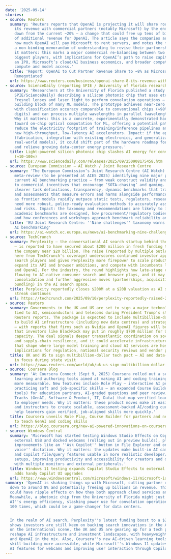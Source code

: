 ```yaml
---
date: '2025-09-14'
stories:
- source: Reuters
  summary: 'Reuters reports that OpenAI is projecting it will share roughly 8% of
    its revenue with commercial partners (notably Microsoft) by the end of the decade,
    down from the current ~20% — a change that could free up tens of billions of dollars
    of additional revenue for OpenAI. The article says the companies are also negotiating
    how much OpenAI will pay Microsoft to rent servers, and notes the firms signed
    a non‑binding memorandum of understanding to revise their partnership terms. Why
    it matters: this marks a major commercial re‑balancing between two of the AI industry''s
    biggest players, with implications for OpenAI’s path to raise capital or pursue
    an IPO, Microsoft’s cloud/AI business economics, and broader competition for cloud
    compute and model access.'
  title: 'Report: OpenAI to Cut Partner Revenue Share to ~8% as Microsoft Deal Is
    Renegotiated'
  url: https://www.reuters.com/business/openai-share-8-its-revenue-with-microsoft-partners-information-reports-2025-09-13/
- source: ScienceDaily (reporting SPIE / University of Florida research)
  summary: 'Researchers at the University of Florida published a study (reported via
    SPIE/ScienceDaily) describing a silicon photonic chip that uses etched microscopic
    Fresnel lenses and laser light to perform convolution operations — a core, energy‑hungry
    building block of many ML models. The prototype achieves near‑zero energy convolution
    with classification accuracy comparable to conventional chips (≈98% on handwritten
    digits) and can process multiple wavelengths in parallel (wavelength multiplexing).
    Why it matters: this is a concrete, experimentally demonstrated hardware advance
    toward on‑chip optical computation for ML, offering a potential pathway to drastically
    reduce the electricity footprint of training/inference pipelines and to enable
    new high‑throughput, low‑latency AI accelerators. Impact: if the approach scales
    (fabrication, integration with existing electronics, and generalization to larger,
    real‑world models), it could shift part of the hardware roadmap for AI accelerators
    and relieve growing data‑center energy pressure.'
  title: Light-powered silicon photonic chip slashes AI energy for convolution ops
    (≈10–100×)
  url: https://www.sciencedaily.com/releases/2025/09/250908175458.htm
- source: European Commission — AI Watch / Joint Research Centre
  summary: 'The European Commission’s Joint Research Centre (AI Watch) published a
    meta‑review (to be presented at AIES 2025) identifying nine major problems in
    current AI benchmarking practice — from weak construct validity and rapid obsolescence
    to commercial incentives that encourage ‘SOTA‑chasing’ and gaming. The paper recommends
    clearer task definitions, transparency, dynamic benchmarks that track model drift,
    and assessments that measure errors and harms alongside performance. Why it matters:
    as frontier models rapidly outpace static tests, regulators, researchers and purchasers
    need more robust, policy‑ready evaluation methods to accurately assess capabilities
    and risks. Impact: the taxonomy and recommendations are likely to influence how
    academic benchmarks are designed, how procurement/regulatory bodies evaluate models,
    and how conferences and workshops approach benchmark reliability and update cycles.'
  title: 'EU Joint Research Centre: ''Nine challenges'' taxonomy warns limits of current
    AI benchmarking'
  url: https://ai-watch.ec.europa.eu/news/ai-benchmarking-nine-challenges-and-way-forward-2025-09-10_en
- source: TechCrunch
  summary: Perplexity — the conversational AI search startup behind the Comet browser
    — is reported to have secured about $200 million in fresh funding that values
    the company near $20 billion. The raise (reported by multiple outlets and summarized
    here from TechCrunch's coverage) underscores continued investor appetite for AI
    search players and gives Perplexity more firepower to scale product development,
    expand its API and browser ambitions, and compete with incumbents like Google
    and OpenAI. For the industry, the round highlights how late‑stage capital is still
    flowing to AI-native consumer search and browser plays, and it may accelerate
    consolidation and further aggressive moves (partnerships, acquisitions or product
    bundling) in the AI search space.
  title: Perplexity reportedly closes $200M at a $20B valuation as AI search funding
    streak continues
  url: https://techcrunch.com/2025/09/10/perplexity-reportedly-raised-200m-at-20b-valuation/
- source: Reuters
  summary: Governments in the UK and US are set to sign a major technology agreement
    tied to AI, semiconductors and telecoms during President Trump’s state visit,
    Reuters reports. The package is expected to include multibillion‑dollar commitments
    to build AI infrastructure (including new data centres) and strategic investment
    — with reports that firms such as Nvidia and OpenAI figures will be involved and
    that investors like BlackRock may put in roughly $700 million for UK data‑centre
    capacity. The deal signals deeper transatlantic coordination on sovereign AI compute
    and supply‑chain resilience, and it could accelerate infrastructure investments
    that shape where large model training and cloud AI services are hosted — with
    implications for regulation, national security reviews and vendor partnerships.
  title: UK and US to sign multibillion‑dollar tech pact — AI and data‑centre investments
    in focus during state visit
  url: https://www.reuters.com/world/uk/uk-us-sign-multibillion-dollar-tech-deal-during-trumps-visit-2025-09-13/
- source: Coursera Blog
  summary: 'At Coursera Connect (Sept 9, 2025) Coursera rolled out a set of AI-powered
    learning and authoring tools aimed at making AI and coding training faster and
    more measurable. New features include Role Play — interactive AI personas for
    practicing soft and job-specific skills — an expanded Course Builder (GenAI authoring
    tools) for education partners, AI-graded questions and peer review, and four Skill
    Tracks (GenAI, Software & Product, IT, Data) that map verified learning paths
    to employer needs. Why it matters: these product moves make it easier for organizations
    and instructors to create scalable, assessment‑backed AI/coding curricula and
    help learners gain verified, job‑aligned skills more quickly.'
  title: Coursera unveils Role Play, Course Builder for partners and new Skill Tracks
    to teach GenAI and coding skills
  url: https://blog.coursera.org/new-ai-powered-innovations-on-coursera/
- source: Windows Central
  summary: 'Microsoft has started testing Windows Studio Effects on Copilot+ PCs for
    external USB and docked webcams (rolling out in preview builds), plus other Copilot
    improvements like an ''Ask Copilot'' button in File Explorer and on‑device ''fluid
    voice'' dictation. Why it matters: the updates make built‑in AI camera enhancements
    and Copilot file/query features usable in more realistic developer/remote‑work
    setups, improving productivity and accessibility for creators and developers working
    with multiple monitors and external peripherals.'
  title: Windows 11 testing expands Copilot Studio Effects to external webcams and
    adds handy Copilot UI upgrades
  url: https://www.windowscentral.com/microsoft/windows-11/microsoft-is-finally-fixing-my-biggest-pet-peeve-with-cameras-and-studio-effects-on-windows-11-copilot-pcs
summary: 'OpenAI is shaking things up with Microsoft, cutting partner revenue shares
  down to around 8% and potentially freeing up billions in revenue. This renegotiation
  could have ripple effects on how they both approach cloud services and AI competition.
  Meanwhile, a photonic chip from the University of Florida might just revolutionize
  AI''s energy efficiency, slashing power use for convolution operations by up to
  100 times, which could be a game-changer for data centers.


  In the realm of AI search, Perplexity''s latest funding boost to a $20 billion valuation
  shows investors are still keen on backing search innovations in the AI space. And
  on the international scene, the UK and US are gearing up for a tech pact that could
  reshape AI infrastructure and investment landscapes, with heavyweights like Nvidia
  and OpenAI in the mix. Also, Coursera''s new AI-driven learning tools are making
  skill-building more accessible, while Microsoft''s Windows 11 updates are expanding
  AI features for webcams and improving user interaction through Copilot.'
---
```


<!-- Generated with AI web search 2025-09-14 13:01 UTC -->
